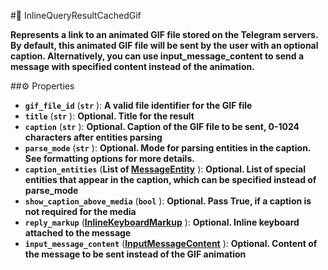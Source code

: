 #🔮 InlineQueryResultCachedGif

**Represents a link to an animated GIF file stored on the Telegram servers. By default, this animated GIF file will be sent by the user with an optional caption. Alternatively, you can use input_message_content to send a message with specified content instead of the animation.**

##⚙️ Properties

- **`gif_file_id`** (**`str`** ): **A valid file identifier for the GIF file**
- **`title`** (**`str`** ): **Optional. Title for the result**
- **`caption`** (**`str`** ): **Optional. Caption of the GIF file to be sent, 0-1024 characters after entities parsing**
- **`parse_mode`** (**`str`** ): **Optional. Mode for parsing entities in the caption. See formatting options for more details.**
- **`caption_entities`** (**List of [MessageEntity](MessageEntity.md)** ): **Optional. List of special entities that appear in the caption, which can be specified
instead of parse_mode**
- **`show_caption_above_media`** (**`bool`** ): **Optional. Pass True, if a caption is not required for the media**
- **`reply_markup`** (**[InlineKeyboardMarkup](InlineKeyboardMarkup.md)** ): **Optional. Inline keyboard attached to the message**
- **`input_message_content`** (**[InputMessageContent](InputMessageContent.md)** ): **Optional. Content of the message to be sent instead of the GIF animation**
